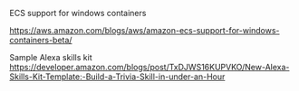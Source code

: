 ECS support for windows containers

https://aws.amazon.com/blogs/aws/amazon-ecs-support-for-windows-containers-beta/

Sample Alexa skills kit
https://developer.amazon.com/blogs/post/TxDJWS16KUPVKO/New-Alexa-Skills-Kit-Template:-Build-a-Trivia-Skill-in-under-an-Hour
